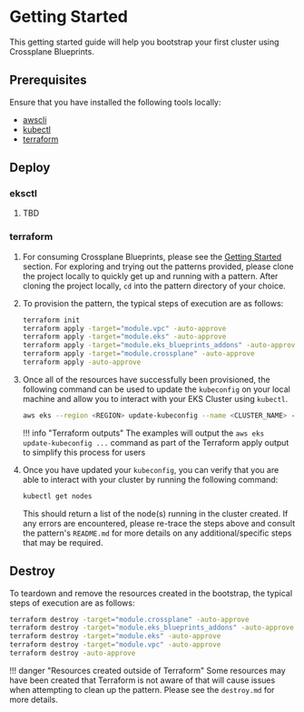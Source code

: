 # Getting Started

This getting started guide will help you bootstrap your first cluster using Crossplane Blueprints.

## Prerequisites

Ensure that you have installed the following tools locally:

- [awscli](https://docs.aws.amazon.com/cli/latest/userguide/install-cliv2.html)
- [kubectl](https://Kubernetes.io/docs/tasks/tools/)
- [terraform](https://learn.hashicorp.com/tutorials/terraform/install-cli)

## Deploy

### eksctl

1. TBD

### terraform

1. For consuming Crossplane Blueprints, please see the [Getting Started](https://awslabs.github.io/crossplane-on-eks/#getting-started) section. For exploring and trying out the patterns provided, please clone the project locally to quickly get up and running with a pattern. After cloning the project locally, `cd` into the pattern directory of your choice.

2. To provision the pattern, the typical steps of execution are as follows:

    ```sh
    terraform init
    terraform apply -target="module.vpc" -auto-approve
    terraform apply -target="module.eks" -auto-approve
    terraform apply -target="module.eks_blueprints_addons" -auto-approve
    terraform apply -target="module.crossplane" -auto-approve
    terraform apply -auto-approve
    ```

3. Once all of the resources have successfully been provisioned, the following command can be used to update the `kubeconfig`
on your local machine and allow you to interact with your EKS Cluster using `kubectl`.

    ```sh
    aws eks --region <REGION> update-kubeconfig --name <CLUSTER_NAME> --alias <CLUSTER_NAME>
    ```

    !!! info "Terraform outputs"
        The examples will output the `aws eks update-kubeconfig ...` command as part of the Terraform apply output to simplify this process for users

4. Once you have updated your `kubeconfig`, you can verify that you are able to interact with your cluster by running the following command:

    ```sh
    kubectl get nodes
    ```

    This should return a list of the node(s) running in the cluster created. If any errors are encountered, please re-trace the steps above
    and consult the pattern's `README.md` for more details on any additional/specific steps that may be required.

## Destroy

To teardown and remove the resources created in the bootstrap, the typical steps of execution are as follows:

```sh
terraform destroy -target="module.crossplane" -auto-approve
terraform destroy -target="module.eks_blueprints_addons" -auto-approve
terraform destroy -target="module.eks" -auto-approve
terraform destroy -target="module.vpc" -auto-approve
terraform destroy -auto-approve
```

!!! danger "Resources created outside of Terraform"
    Some resources may have been created that Terraform is not aware of that will cause issues
    when attempting to clean up the pattern. Please see the `destroy.md` for more
    details.